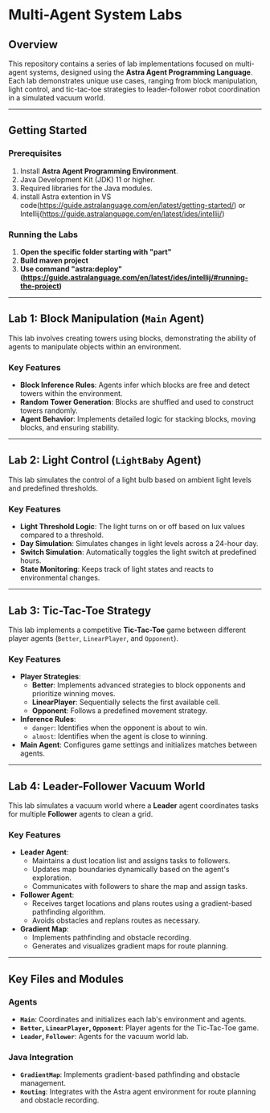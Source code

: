 # Multi-Agent System Labs

## Overview
This repository contains a series of lab implementations focused on multi-agent systems, designed using the **Astra Agent Programming Language**. Each lab demonstrates unique use cases, ranging from block manipulation, light control, and tic-tac-toe strategies to leader-follower robot coordination in a simulated vacuum world.

---
## Getting Started

### Prerequisites
1. Install **Astra Agent Programming Environment**.
2. Java Development Kit (JDK) 11 or higher.
3. Required libraries for the Java modules.
4. install Astra extention in VS code(https://guide.astralanguage.com/en/latest/getting-started/) or Intellij(https://guide.astralanguage.com/en/latest/ides/intellij/)

### Running the Labs
1. **Open the specific folder starting with "part"**
2. **Build maven project**
3. **Use command "astra:deploy" (https://guide.astralanguage.com/en/latest/ides/intellij/#running-the-project)**
---

## Lab 1: Block Manipulation (`Main` Agent)
This lab involves creating towers using blocks, demonstrating the ability of agents to manipulate objects within an environment.

### Key Features
- **Block Inference Rules**: Agents infer which blocks are free and detect towers within the environment.
- **Random Tower Generation**: Blocks are shuffled and used to construct towers randomly.
- **Agent Behavior**: Implements detailed logic for stacking blocks, moving blocks, and ensuring stability.

---

## Lab 2: Light Control (`LightBaby` Agent)
This lab simulates the control of a light bulb based on ambient light levels and predefined thresholds.

### Key Features
- **Light Threshold Logic**: The light turns on or off based on lux values compared to a threshold.
- **Day Simulation**: Simulates changes in light levels across a 24-hour day.
- **Switch Simulation**: Automatically toggles the light switch at predefined hours.
- **State Monitoring**: Keeps track of light states and reacts to environmental changes.

---

## Lab 3: Tic-Tac-Toe Strategy
This lab implements a competitive **Tic-Tac-Toe** game between different player agents (`Better`, `LinearPlayer`, and `Opponent`).

### Key Features
- **Player Strategies**:
  - **Better**: Implements advanced strategies to block opponents and prioritize winning moves.
  - **LinearPlayer**: Sequentially selects the first available cell.
  - **Opponent**: Follows a predefined movement strategy.
- **Inference Rules**:
  - `danger`: Identifies when the opponent is about to win.
  - `almost`: Identifies when the agent is close to winning.
- **Main Agent**: Configures game settings and initializes matches between agents.

---

## Lab 4: Leader-Follower Vacuum World
This lab simulates a vacuum world where a **Leader** agent coordinates tasks for multiple **Follower** agents to clean a grid.

### Key Features
- **Leader Agent**:
  - Maintains a dust location list and assigns tasks to followers.
  - Updates map boundaries dynamically based on the agent's exploration.
  - Communicates with followers to share the map and assign tasks.
- **Follower Agent**:
  - Receives target locations and plans routes using a gradient-based pathfinding algorithm.
  - Avoids obstacles and replans routes as necessary.
- **Gradient Map**:
  - Implements pathfinding and obstacle recording.
  - Generates and visualizes gradient maps for route planning.

---

## Key Files and Modules

### Agents
- **`Main`**: Coordinates and initializes each lab's environment and agents.
- **`Better`, `LinearPlayer`, `Opponent`**: Player agents for the Tic-Tac-Toe game.
- **`Leader`, `Follower`**: Agents for the vacuum world lab.

### Java Integration
- **`GradientMap`**: Implements gradient-based pathfinding and obstacle management.
- **`Routing`**: Integrates with the Astra agent environment for route planning and obstacle recording.